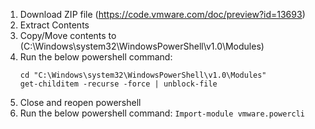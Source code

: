 1. Download ZIP file (https://code.vmware.com/doc/preview?id=13693)
2. Extract Contents
3. Copy/Move contents to (C:\Windows\system32\WindowsPowerShell\v1.0\Modules)
4. Run the below powershell command:
	```
	cd "C:\Windows\system32\WindowsPowerShell\v1.0\Modules"
	get-childitem -recurse -force | unblock-file	
	```
5. Close and reopen powershell
5. Run the below powershell command:
	`Import-module vmware.powercli`